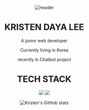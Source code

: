 
<div align="center">

  ![header](https://capsule-render.vercel.app/api?type=waving&color=timeGradient&text=KRISTEN'S%20GITHUB%20👋&animation=twinkling&fontSize=35&fontAlignY=40&fontAlign=70&height=250)
 
 # KRISTEN DAYA LEE  

A junior web developer  

Currently living in Korea  

recently in Chatbot project



  # TECH STACK

  <img src="https://img.shields.io/badge/Linux-Black?style=square&logo=Linux&logoColor=black"/>
<img src="https://img.shields.io/badge/html5-E34F26?style=for-the-badge&logo=html5&logoColor=white">

![Kristen's GitHub stats](https://github-readme-stats.vercel.app/api?username=kristendaya&show_icons=true&theme=radical)
</div>


